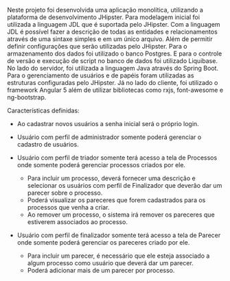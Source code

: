 Neste projeto foi desenvolvida uma aplicação monolítica, utilizando a plataforma de desenvolvimento JHipster. 
Para modelagem inicial foi utilizada a linguagem JDL que é suportada pelo JHipster. Com a linguagem JDL é possível fazer a descrição de todas as entidades e relacionamentos através de uma sintaxe simples e em um único arquivo. Além de permitir definir configurações que serão utilizadas pelo JHipster. 
Para o armazenamento dos dados foi utilizado o banco Postgres. E para o controle de versão e execução de script no banco de dados foi utilizado Liquibase. 
No lado do servidor, foi utilizada a linguagem Java através do Spring Boot. Para o gerenciamento de usuários e de papéis foram utilizadas as estruturas configuradas pelo JHipster. 
Já no lado do cliente, foi utilizado o framework Angular 5 além de utilizar bibliotecas como rxjs, font-awesome e ng-bootstrap.

Características definidas:

- Ao cadastrar novos usuários a senha inicial será o próprio login.

- Usuário com perfil de administrador somente poderá gerenciar o cadastro de usuários.

- Usuário com perfil de triador somente terá acesso a tela de Processos onde somente poderá gerenciar processos criados por ele.
  - Para incluir um processo, deverá fornecer uma descrição e selecionar os usuários com perfil de Finalizador que deverão dar um parecer sobre o processo.
  - Poderá visualizar os pareceres que forem cadastrados para os processos que venha a criar.
  - Ao remover um processo, o sistema irá remover os pareceres que estiverem associados ao processo.

- Usuário com perfil de finalizador somente terá acesso a tela de Parecer onde somente poderá gerenciar os pareceres criado por ele.
  - Para incluir um parecer, é necessário que ele esteja associado a algum processo como usuário que deverá dar um parecer.
  - Poderá adicionar mais de um parecer por processo.
